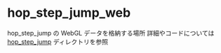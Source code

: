 # hop_step_jump_web

hop_step_jump の WebGL データを格納する場所
詳細やコードについては [hop_step_jump](https://github.com/yi-10maki/hop_step_jump) ディレクトリを参照
